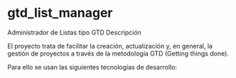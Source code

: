 # gtd_list_manager
Administrador de Listas tipo GTD
Descripción

El proyecto trata de facilitar la creación, actualización y, en general, la gestión de proyectos a través de la metodología GTD (Getting things done).

Para ello se usan las siguientes tecnologías de desarrollo:

